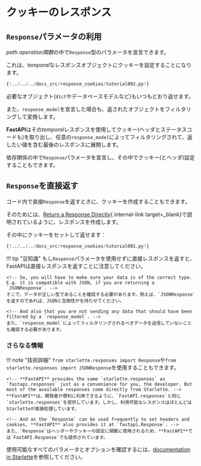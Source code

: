 # クッキーのレスポンス <!-- # Response Cookies -->

<!-- ## Use a `Response` parameter -->
## `Response`パラメータの利用

<!-- You can declare a parameter of type `Response` in your *path operation function*. -->
*path operation関数*の中で`Response`型のパラメータを宣言できます。

<!-- And then you can set cookies in that *temporal* response object. -->
これは、*temporal*なレスポンスオブジェクトにクッキーを設定することになります。

```Python hl_lines="1  8-9"
{!../../../docs_src/response_cookies/tutorial002.py!}
```

<!-- And then you can return any object you need, as you normally would (a `dict`, a database model, etc). -->
必要なオブジェクト(`dict`やデータベースモデルなど)もいつもどおり返せます。

<!-- And if you declared a `response_model`, it will still be used to filter and convert the object you returned. -->
また、`response_model`を宣言した場合も、返されたオブジェクトをフィルタリングして変換します。

<!-- **FastAPI** will use that *temporal* response to extract the cookies (also headers and status code), and will put them in the final response that contains the value you returned, filtered by any `response_model`. -->

**FastAPI**はその*temporal*レスポンスを使用してクッキー(ヘッダとステータスコードも)を取り出し、任意の`response_model`によってフィルタリングされて、返したい値を含む最後のレスポンスに展開します。

<!-- You can also declare the `Response` parameter in dependencies, and set cookies (and headers) in them. -->
依存関係の中で`Response`パラメータを宣言し、その中でクッキー(とヘッダ)設定することもできます。

<!-- ## Return a `Response` directly -->
## `Response`を直接返す

<!-- You can also create cookies when returning a `Response` directly in your code. -->
コード内で直接`Response`を返すときに、クッキーを作成することもできます。

<!-- To do that, you can create a response as described in [Return a Response Directly](response-directly.md){.internal-link target=_blank}. -->
そのためには、[Return a Response Directly](response-directly.md){.internal-link target=_blank}で説明されているように、レスポンスを作成します。

<!-- Then set Cookies in it, and then return it: -->
その中にクッキーをセットして返せます：

```Python hl_lines="10-12"
{!../../../docs_src/response_cookies/tutorial001.py!}
```

!!! tip "豆知識"
    <!-- Keep in mind that if you return a response directly instead of using the `Response` parameter, FastAPI will return it directly. -->
    もし`Response`パラメータを使用せずに直接レスポンスを返すと、 FastAPIは直接レスポンスを返すことに注意してください。

    <!-- So, you will have to make sure your data is of the correct type. E.g. it is compatible with JSON, if you are returning a `JSONResponse`. -->
    そこで、データが正しい型であることを確認する必要があります。例えば、`JSONResponse`を返すのであれば、JSONと互換性がを持たせてください。

    <!-- And also that you are not sending any data that should have been filtered by a `response_model`. -->
    また、`response_model`によってフィルタリングされるべきデータを送信していないことも確認する必要があります。

<!-- ### More info -->
### さらなる情報

<!-- !!! note "Technical Details" -->
!!! note "技術詳細"
    <!-- You could also use `from starlette.responses import Response` or `from starlette.responses import JSONResponse`. -->
    `from starlette.responses import Response`や`from starlette.responses import JSONResponse`を使用することもできます。

    <!-- **FastAPI** provides the same `starlette.responses` as `fastapi.responses` just as a convenience for you, the developer. But most of the available responses come directly from Starlette. -->
    **FastAPI**は、開発者が便利に利用できるように、`FastAPI.responses`と同じ`starlette.responses`を提供しています。しかし、利用可能なレスポンスはほとんどはStarletteが直接処理しています。

    <!-- And as the `Response` can be used frequently to set headers and cookies, **FastAPI** also provides it at `fastapi.Response`. -->
    また、`Response`はヘッダーやクッキーの設定に頻繁に使用されるため、**FastAPI**では`FastAPI.Response`でも提供されています。


<!-- To see all the available parameters and options, check the <a href="https://www.starlette.io/responses/#set-cookie" class="external-link" target="_blank">documentation in Starlette</a>. -->
使用可能なすべてのパラメータとオプションを確認するには、<a href="https://www.starlette.io/responses/#set-cookie" class="external-link" target="_blank">documentation in Starlette</a>を参照してください。
